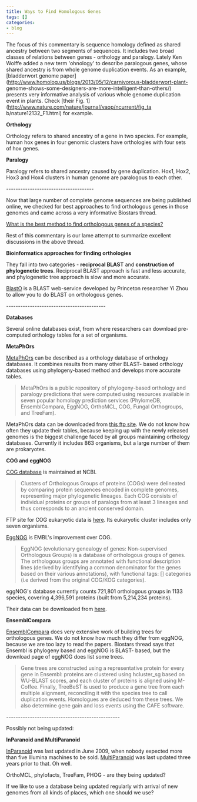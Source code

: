 ```yaml
---
title: Ways to Find Homologous Genes
tags: []
categories:
- blog
---
```

The focus of this commentary is sequence homology defined as shared ancestry
between two segments of sequences. It includes two broad classes of relations
between genes - orthology and paralogy. Lately Ken Wolffe added a new term
'ohnology' to describe paralogous genes, whose shared ancestry is from whole
genome duplication events. As an example, [bladderwort genome
paper](http://www.homolog.us/blogs/2013/05/12/carnivorous-bladderwort-plant-
genome-shows-some-designers-are-more-intelligent-than-others/) presents very
informative analysis of various whole genome duplication event in plants.
Check [their Fig. 1](http://www.nature.com/nature/journal/vaop/ncurrent/fig_ta
b/nature12132_F1.html) for example.
<!--more-->

**Orthology**

Orthology refers to shared ancestry of a gene in two species. For example,
human hox genes in four genomic clusters have orthologies with four sets of
hox genes.

**Paralogy**

Paralogy refers to shared ancestry caused by gene duplication. Hox1, Hox2,
Hox3 and Hox4 clusters in human genome are paralogous to each other.

\-------------------------------------

Now that large number of complete genome sequences are being published online,
we checked for best approaches to find orthologous genes in those genomes and
came across a very informative Biostars thread.

[What is the best method to find orthologous genes of a
species?](http://www.biostars.org/p/7568/#7611)

Rest of this commentary is our lame attempt to summarize excellent discussions
in the above thread.

**Bioinformatics approaches for finding orthologies**

They fall into two categories - **reciprocal BLAST** and **construction of
phylogenetic trees**. Reciprocal BLAST approach is fast and less accurate, and
phylogenetic tree approach is slow and more accurate.

[BlastO](http://oxytricha.princeton.edu/BlastO/) is a BLAST web-service
developed by Princeton researcher Yi Zhou to allow you to do BLAST on
orthologous genes.

\------------------------------------------

**Databases**

Several online databases exist, from where researchers can download pre-
computed orthology tables for a set of organisms.

**MetaPhOrs**

[MetaPhOrs](http://orthology.phylomedb.org/) can be described as a orthology
database of orthology databases. It combines results from many other BLAST-
based orthology databases using phylogeny-based method and develops more
accurate tables.

> MetaPhOrs is a public repository of phylogeny-based orthology and paralogy
predictions that were computed using resources available in seven popular
homology prediction services (PhylomeDB, EnsemblCompara, EggNOG, OrthoMCL,
COG, Fungal Orthogroups, and TreeFam).

MetaPhOrs data can be downloaded from [this ftp
site](ftp://phylomedb.org/metaphors/). We do not know how often they update
their tables, because keeping up with the newly released genomes is the
biggest challenge faced by all groups maintaining orthology databases.
Currently it includes 863 organisms, but a large number of them are
prokaryotes.

**COG and eggNOG**

[COG database](http://www.ncbi.nlm.nih.gov/COG/) is maintained at NCBI.

> Clusters of Orthologous Groups of proteins (COGs) were delineated by
comparing protein sequences encoded in complete genomes, representing major
phylogenetic lineages. Each COG consists of individual proteins or groups of
paralogs from at least 3 lineages and thus corresponds to an ancient conserved
domain.

FTP site for COG eukaryotic data is
[here](ftp://ftp.ncbi.nih.gov/pub/COG/KOG/). Its eukaryotic cluster includes
only seven organisms.

[EggNOG](http://eggnog.embl.de/version_3.0/) is EMBL's improvement over COG.

> EggNOG (evolutionary genealogy of genes: Non-supervised Orthologous Groups)
is a database of orthologous groups of genes. The orthologous groups are
annotated with functional description lines (derived by identifying a common
denominator for the genes based on their various annotations), with functional
tags: []
categories (i.e derived from the original COG/KOG categories).

eggNOG's database currently counts 721,801 orthologous groups in 1133 species,
covering 4,396,591 proteins (built from 5,214,234 proteins).

Their data can be downloaded from
[here](http://eggnog.embl.de/version_3.0/downloads.html).

**EnsemblCompara**

[EnsemblCompara](http://uswest.ensembl.org/info/docs/compara/index.html) does
very extensive work of building trees for orthologous genes. We do not know
how much they differ from eggNOG, because we are too lazy to read the papers.
Biostars thread says that Ensembl is phylogeny based and eggNOG is BLAST-
based, but the download page of eggNOG does list some trees.

> Gene trees are constructed using a representative protein for every gene in
Ensembl: proteins are clustered using hcluster_sg based on WU-BLAST scores,
and each cluster of proteins is aligned using M-Coffee. Finally, TreeBeST is
used to produce a gene tree from each multiple alignment, reconciling it with
the species tree to call duplication events. Homologues are deduced from these
trees. We also determine gene gain and loss events using the CAFE software.

\------------------------------------------------

Possibly not being updated:

**InParanoid and MultiParanoid**

[InParanoid](http://inparanoid.sbc.su.se/cgi-bin/index.cgi) was last updated
in June 2009, when nobody expected more than five Illumina machines to be
sold. [MultiParanoid](http://multiparanoid.sbc.su.se/) was last updated three
years prior to that. Oh well.

OrthoMCL, phylofacts, TreeFam, PHOG - are they being updated?

If we like to use a database being updated regularly with arrival of new
genomes from all kinds of places, which one should we use?


